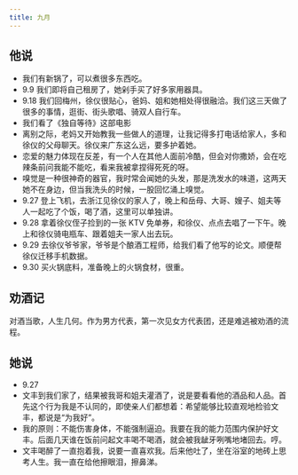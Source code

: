 ```yaml
---
title: 九月
---
```


## 他说

- 我们有新锅了，可以煮很多东西吃。
- 9.9 我们即将自己租房了，她剁手买了好多家用器具。
- 9.18 我们回梅州，徐仪很贴心，爸妈、姐和她相处得很融洽。我们这三天做了很多的事情，逛街、街头歌唱、骑双人自行车。
- 我们看了《独自等待》这部电影
- 离别之际，老妈又开始教我一些做人的道理，让我记得多打电话给家人，多和徐仪的父母聊天。徐仪来广东这么远，要多护着她。
- 恋爱的魅力体现在反差，有一个人在其他人面前冷酷，但会对你撒娇，会在吃辣条前问我能不能吃，看来我被拿捏得死死的呀。
- 嗅觉是一种很神奇的器官，我时常会闻她的头发，那是洗发水的味道，这两天她不在身边，但当我洗头的时候，一股回忆涌上嗅觉。
- 9.27 登上飞机，去浙江见徐仪的家人了，晚上和岳母、大哥、嫂子、姐夫等人一起吃了个饭，喝了酒，这里可以单独讲。
- 9.28 拿着徐仪侄子捡到的一张 KTV 免单券，和徐仪、点点去唱了一下午。晚上和徐仪骑电瓶车、跟着姐夫一家人出去玩。
- 9.29 去徐仪爷爷家，爷爷是个酿酒工程师，给我们看了他写的论文。顺便帮徐仪迁移手机数据。
- 9.30 买火锅底料，准备晚上的火锅食材，很重。

## 劝酒记

对酒当歌，人生几何。作为男方代表，第一次见女方代表团，还是难逃被劝酒的流程。

## 她说

- 9.27
- 文丰到我们家了，结果被我哥和姐夫灌酒了，说是要看看他的酒品和人品。首先这个行为我是不认同的，即使亲人们都想着：希望能够比较直观地检验文丰，都说是“为我好”。
- 我的原则：不能伤害身体，不能强制逼迫。我要在我的能力范围内保护好文丰。后面几天谁在饭前问起文丰喝不喝酒，就会被我龇牙咧嘴地堵回去。哼。
- 文丰喝醉了一直抱着我，说要一直喜欢我。后来他吐了，坐在浴室的地砖上思考人生。我一直在给他擦眼泪，擦鼻涕。